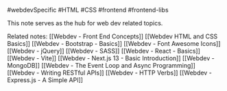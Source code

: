 #webdevSpecific #HTML #CSS #frontend #frontend-libs 

This note serves as the hub for web dev related topics.

Related notes:
	[[Webdev - Front End Concepts]]
	[[Webdev HTML and CSS Basics]]
	[[Webdev - Bootstrap - Basics]]
	[[Webdev - Font Awesome Icons]]
	[[Webdev - jQuery]]
	[[Webdev - SASS]]
	[[Webdev - React - Basics]]
	[[Webdev - Vite]]
	[[Webdev - Next.js 13 - Basic Introduction]]
	[[Webdev - MongoDB]]
	[[Webdev - The Event Loop and Async Programming]]
	[[Webdev - Writing RESTful APIs]]
	[[Webdev - HTTP Verbs]]
	[[Webdev - Express.js - A Simple API]]

